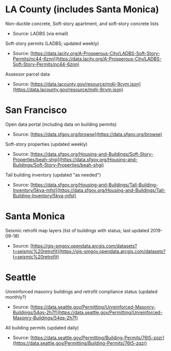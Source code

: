 # LA County (includes Santa Monica)

Non-ductile concrete, Soft-story apartment, and soft-story concrete lists

- Source: LADBS (via email)

Soft-story permits (LADBS; updated weekly)

- Source: [https://data.lacity.org/A-Prosperous-City/LADBS-Soft-Story-Permits/nc44-6znn](https://data.lacity.org/A-Prosperous-City/LADBS-Soft-Story-Permits/nc44-6znn)

Assessor parcel data

- Source: [https://data.lacounty.gov/resource/mdji-9cym.json](https://data.lacounty.gov/resource/mdji-9cym.json)

# San Francisco 

Open data portal (including data on building permits)

- Source: [https://data.sfgov.org/browse](https://data.sfgov.org/browse)

Soft-story properties (updated weekly)

- Source: [https://data.sfgov.org/Housing-and-Buildings/Soft-Story-Properties/beah-shgi](https://data.sfgov.org/Housing-and-Buildings/Soft-Story-Properties/beah-shgi)

Tall building inventory (updated "as needed")

- Source: [https://data.sfgov.org/Housing-and-Buildings/Tall-Building-Inventory/5kya-mfst](https://data.sfgov.org/Housing-and-Buildings/Tall-Building-Inventory/5kya-mfst)

# Santa Monica 

Seismic retrofit map layers (list of buildings with status; last updated 2019-09-18)

- Source: [https://gis-smgov.opendata.arcgis.com/datasets?t=seismic%20retrofit](https://gis-smgov.opendata.arcgis.com/datasets?t=seismic%20retrofit)

# Seattle

Unreinforced masonry buildings and retrofit compliance status (updated monthly?)

- Source: [https://data.seattle.gov/Permitting/Unreinforced-Masonry-Buildings/54qs-2h7f](https://data.seattle.gov/Permitting/Unreinforced-Masonry-Buildings/54qs-2h7f)

All building permits (updated daily)

- Source: [https://data.seattle.gov/Permitting/Building-Permits/76t5-zqzr](https://data.seattle.gov/Permitting/Building-Permits/76t5-zqzr)

